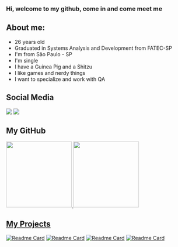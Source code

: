### Hi, welcome to my github, come in and come meet me

## About me:

  - 26 years old
  - Graduated in Systems Analysis and Development from FATEC-SP
  - I'm from São Paulo - SP
  - I'm single
  - I have a Guinea Pig and a Shitzu
  - I like games and nerdy things
  - I want to specialize and work with QA
  
## **Social Media**

<div>
<a href="https://instagram.com/_krazeman" target="_blank"><img src="https://img.shields.io/badge/-Instagram-%23E4405F?style=for-the-badge&logo=instagram&logoColor=white" target="_blank"></a>
<a href="https://www.linkedin.com/in/lhnl007hm" target="_blank"><img src="https://img.shields.io/badge/-LinkedIn-%230077B5?style=for-the-badge&logo=linkedin&logoColor=white" target="_blank"></a>   
</div>

## **My GitHub**

<div>
<a href="https://github.com/lhnl007hm">
<img height="180em" src="https://github-readme-stats.vercel.app/api/top-langs/?username=lhnl007hm&layout=compact&langs_count=7&theme=midnight-purple"/>
<img height="180em" src="https://github-readme-stats.vercel.app/api?username=lhnl007hm&show_icons=true&theme=midnight-purple"/>
</div>


## **My Projects**

[![Readme Card](https://github-readme-stats.vercel.app/api/pin/?username=lhnl007hm&repo=Tik-Tok-Project&theme=midnight-purple)](https://github.com/lhnl007hm/Tik-Tok-Project)
[![Readme Card](https://github-readme-stats.vercel.app/api/pin/?username=lhnl007hm&repo=projeto-mqtt-Luiz-Henrique&theme=midnight-purple)](https://github.com/lhnl007hm/projeto-mqtt-Luiz-Henrique)
[![Readme Card](https://github-readme-stats.vercel.app/api/pin/?username=lhnl007hm&repo=projeto-redes-ospf-bgp&theme=midnight-purple)](https://github.com/lhnl007hm/projeto-redes-ospf-bgp)
[![Readme Card](https://github-readme-stats.vercel.app/api/pin/?username=lhnl007hm&repo=exercicios-ebac&theme=midnight-purple)](https://github.com/lhnl007hm/exercicios-ebac)


